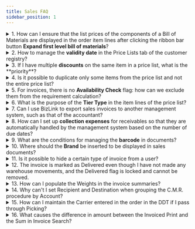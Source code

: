 ```yaml
---
title: Sales FAQ 
sidebar_position: 1
---
```


<details>

  <summary>1. How can I ensure that the list prices of the components of a Bill of Materials are displayed in the order item lines after clicking the ribbon bar button <b>Expand first level bill of materials</b>?</summary>
  
It is necessary to set the flag "Propose commercial data for manually exploded base bill" located within the customer order parameters. This way, the commercial data will be displayed, including the list prices of the components.

</details>

<details>

  <summary>2. How to manage the <b>validity date</b> in the Price Lists tab of the customer registry?</summary>
  
The validity date entered in the Price Lists grid in the customer registry indicates which types of price lists are valid from that date for that customer. The price retrieval in the documents must know in which price lists to look for the item. 
As a first condition, the price list to be included in the documents must be valid on this date. 
As a second condition for choosing the type of price list to include in the documents, the chosen price list must have a validity start date strictly less than the document date.     
In this way, it is possible to create all the price lists we want and apply them to the customer only from a certain date. 
Technically, all the price lists that are created, to be used for price searches must have:            
1. a validity start date greater than or equal to the validity date;       
2. a validity start date less than or equal to the document date;       
3. a validity end date greater than or equal to the document date or a null validity end date;              
Among all the price lists found with these conditions, the one with the validity range closest to the document date is chosen.

</details>

<details>

  <summary>3. If I have multiple <b>discounts</b> on the same item in a price list, what is the **priority**?</summary>
  
The considered priority is that stated in the discount type. Remember that the type of discount is important for managing the priority and the nature of the discount (Taxable or Cascade).

</details>

<details>

  <summary>4. Is it possible to duplicate only some items from the price list and not the entire price list?</summary>
  
Yes, it is possible to duplicate only specific items using the "Duplicate and Maintenance of Sales Price Lists" procedure and selecting only the desired items. 
The result will be a new price list containing only the modified items. 
For the other items, the previous price list will remain valid in the absence of a validity end date.

</details>

<details>

  <summary>5. For invoices, there is no <b>Availability Check</b> flag: how can we exclude them from the requirement calculation?</summary>
  
The invoices considered in the requirements are:
- immediate invoices, that is, accompanied;
- invoices arising from Delivery Notes if the Delivery Note has not been logged in the warehouse.

</details>

<details>

  <summary>6. What is the purpose of the <b>Tier Type</b> in the item lines of the price list?</summary>
  
The tier type entered in the item line of the price list is proposed automatically in the documents; otherwise, the user will manually choose the tier type to apply to the line.

</details>

<details>

  <summary>7. Can I use BizLink to export sales invoices to another management system, such as that of the accountant?</summary>
  
Yes, it is possible to create a dedicated parser to export the data, as required by another management system. 
Alternatively, the XML file of electronic invoicing can be used directly, if the management system that receives the invoice allows it: Fluentis manages the creation of invoices by importing the XML file of electronic invoicing.

</details>

<details>

  <summary>8. How can I set up <b>collection expenses</b> for receivables so that they are automatically handled by the management system based on the number of due dates?</summary>
  
If the expense has the flag "Collection Expense" and the payment type has the effect nature = 0 (RECEIVABLE), a collection expense will be added for each due date of the payment solution. 
If there are multiple due dates, each will have its own collection expense.

</details>

<details>

  <summary>9. What are the conditions for managing the <b>barcode</b> in documents?</summary>
  
The steps are as follows.     
1. In the Sales Document Parameters, set the flag <b>Use barcode</b>;                            
2. In the item registry, enter the <b>Barcode code</b>;                    
3. In the documents, enter the code in the <b>Barcode</b> column of the item grid; if the program recognizes the code, it automatically inserts the item.

</details>

<details>

  <summary>10. Where should the <b>Brand</b> be inserted to be displayed in sales documents?</summary>
  
The Brand must be entered in the item grid of the sales price lists to be displayed in the documents.

</details>

<details>

  <summary>11. Is it possible to hide a certain type of invoice from a user?</summary>
  
Yes, with <b>Restrictions</b>. These prevent users from creating, viewing, or modifying certain types of documents. Below is an example of how to prevent a user from using the Invoice Type with code FVITDIF. Remember that it is necessary to add the Restriction also in the user's Arm profile, in the appropriate grid.            

![](/img/it-it/sales/sales-invoices/search-sales-invoices/restriction.png)

</details>

<details>

  <summary>12. The invoice is marked as Delivered even though I have not made any warehouse movements, and the Delivered flag is locked and cannot be removed.</summary>
  
In the case of an invoice created from a delivery document that has already been delivered, the general parameter VE-PurchaseInvoices_VerifyLoadStatusDDT blocks the Delivered flag even in the invoice.          

</details>

<details>

  <summary>13. How can I populate the Weights in the invoice summaries?</summary>
  
To see the summary of weights, it is necessary to flag the parameter **Recalculate transport** in the Document Parameters. It will also be necessary to select the correct unit of measure in the summaries to display the value.        

</details>

<details>

  <summary>14. Why can't I set Recipient and Destination when grouping the C.M.R. procedure by Account?</summary>
  
If you group only by Account, you cannot set Recipient and Destination because multiple lines with the same customer but different recipients/destinations create a single CMR line. Therefore, it is necessary to group by both Destination and Account.        

</details>

<details>

  <summary>15. How can I maintain the Carrier entered in the order in the DDT if I pass through Picking?</summary>
  
If the parameter "DDT grouped by single order" is set during DDT creation from Picking, the Carrier from the order is retained.

</details>

<details>

  <summary>16. What causes the difference in amount between the Invoiced Print and the Sum in Invoice Search?</summary>
  
In the Invoice Search, the taxable amount in EUR includes discounts/surcharges/final charges of the document, while the invoiced amount calculates only the values in the item list. 
In the Invoice Search, all invoice types are included in the filter, while in the Invoiced amount only the invoice types with the 'In statistics' flag active are counted.

</details>